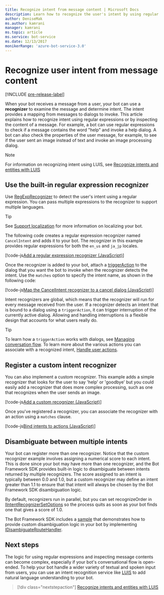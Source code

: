 ```yaml
---
title: Recognize intent from message content | Microsoft Docs
description: Learn how to recognize the user's intent by using regular expressions or checking the message content.
author: DeniseMak
ms.author: kamrani
manager: kamrani
ms.topic: article
ms.service: bot-service
ms.date: 12/13/2017
monikerRange: 'azure-bot-service-3.0'
---
```


# Recognize user intent from message content

[!INCLUDE [pre-release-label](../includes/pre-release-label-v3.md)]

When your bot receives a message from a user, your bot can use a **recognizer** to examine the message and determine intent. The intent provides a mapping from messages to dialogs to invoke. This article explains how to recognize intent using regular expressions or by inspecting the content of a message. For example, a bot can use regular expressions to check if a message contains the word "help" and invoke a help dialog. A bot can also check the properties of the user message, for example, to see if the user sent an image instead of text and invoke an image processing dialog.

> [!NOTE]
> For information on recognizing intent using LUIS, see [Recognize intents and entities with LUIS](bot-builder-nodejs-recognize-intent-luis.md)

## Use the built-in regular expression recognizer

Use [RegExpRecognizer][RegExpRecognizer] to detect the user's intent using a regular expression. You can pass multiple expressions to the recognizer to support multiple languages.

> [!TIP]
> See [Support localization](bot-builder-nodejs-localization.md) for more information on localizing your bot.

The following code creates a regular expression recognizer named `CancelIntent` and adds it to your bot. The recognizer in this example provides regular expressions for both the `en_us` and `ja_jp` locales.

[!code-js[Add a regular expression recognizer (JavaScript)](../includes/code/node-regex-recognizer.js#addRegexRecognizer)]

Once the recognizer is added to your bot, attach a [triggerAction][triggerAction] to the dialog that you want the bot to invoke when the recognizer detects the intent. Use the `matches` option to specify the intent name, as shown in the following code:

[!code-js[Map the CancelIntent recognizer to a cancel dialog (JavaScript)](../includes/code/node-regex-recognizer.js#bindCancelDialogToRegexRecognizer)]

Intent recognizers are global, which means that the recognizer will run for every message received from the user. If a recognizer detects an intent that is bound to a dialog using a `triggerAction`, it can trigger interruption of the currently active dialog. Allowing and handling interruptions is a flexible design that accounts for what users really do.

> [!TIP]
> To learn how a `triggerAction` works with dialogs, see [Managing conversation flow](bot-builder-nodejs-manage-conversation-flow.md). To learn more about the various actions you can associate with a recognized intent, [Handle user actions](bot-builder-nodejs-dialog-actions.md).

## Register a custom intent recognizer

You can also implement a custom recognizer. This example adds a simple recognizer that looks for the user to say 'help' or 'goodbye' but you could easily add a recognizer that does more complex processing, such as one that recognizes when the user sends an image.

[!code-js[Add a custom recognizer (JavaScript)](../includes/code/node-howto-recognize-intent.js#addCustomRecognizer)]

Once you've registered a recognizer, you can associate the recognizer with an action using a `matches` clause.

[!code-js[Bind intents to actions (JavaScript)](../includes/code/node-howto-recognize-intent.js#bindIntentsToActions)]

## Disambiguate between multiple intents

Your bot can register more than one recognizer. Notice that the custom recognizer example involves assigning a numerical score to each intent. This is done since your bot may have more than one recognizer, and the Bot Framework SDK provides built-in logic to disambiguate between intents returned by multiple recognizers. The score assigned to an intent is typically between 0.0 and 1.0, but a custom recognizer may define an intent greater than 1.1 to ensure that that intent will always be chosen by the Bot Framework SDK disambiguation logic.

By default, recognizers run in parallel, but you can set recognizeOrder in [IIntentRecognizerSetOptions][IIntentRecognizerSetOptions] so the process quits as soon as your bot finds one that gives a score of 1.0.

The Bot Framework SDK includes a [sample][DisambiguationSample] that demonstrates how to provide custom disambiguation logic in your bot by implementing [IDisambiguateRouteHandler][IDisambiguateRouteHandler].

## Next steps

The logic for using regular expressions and inspecting message contents can become complex, especially if your bot's conversational flow is open-ended. To help your bot handle a wider variety of textual and spoken input from users, you can use an intent recognition service like [LUIS][LUIS] to add natural language understanding to your bot.

> [!div class="nextstepaction"]
> [Recognize intents and entities with LUIS](bot-builder-nodejs-recognize-intent-luis.md)

[LUIS]: https://www.luis.ai/

[IDisambiguateRouteHandler]:   https://docs.microsoft.com/javascript/api/botbuilder/idisambiguateroutehandler?view=botbuilder-ts-3.0
[IIntentRecognizerSetOptions]: https://docs.microsoft.com/javascript/api/botbuilder/iintentrecognizersetoptions?view=botbuilder-ts-3.0
[RegExpRecognizer]:            https://docs.microsoft.com/javascript/api/botbuilder/regexprecognizer?view=botbuilder-ts-3.0
[triggerAction]:               https://docs.microsoft.com/javascript/api/botbuilder/dialog?view=botbuilder-ts-3.0#triggeraction-itriggeractionoptions-

[DisambiguationSample]: https://aka.ms/v3-js-onDisambiguateRoute
